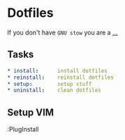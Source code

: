 # Dotfiles

If you don't have `GNU stow` you are a [...](https://www.youtube.com/watch?v=_bckcpIUBo8)

## Tasks
```yaml
* install:      install dotfiles
* reinstall:    reinstall dotfiles
* setup:        setup stuff
* uninstall:    clean dotfiles
```

## Setup VIM
:PlugInstall
